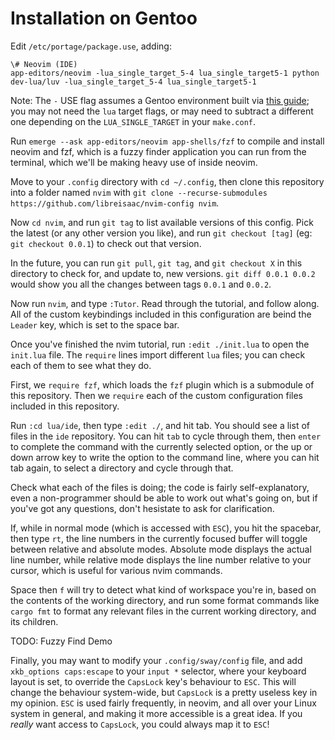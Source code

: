 # Installation on Gentoo

Edit `/etc/portage/package.use`, adding:
```
\# Neovim (IDE)
app-editors/neovim -lua_single_target_5-4 lua_single_target5-1 python
dev-lua/luv -lua_single_target_5-4 lua_single_target5-1
```
Note: The `-` USE flag assumes a Gentoo environment built via [this guide](https://github.com/libreisaac/gentoo-installation-guide-resources); you may not need the `lua` target flags, or may need to subtract a different one depending on the `LUA_SINGLE_TARGET` in your `make.conf`.

Run `emerge --ask app-editors/neovim app-shells/fzf` to compile and install neovim and fzf, which is a fuzzy finder application you can run from the terminal, which we'll be making heavy use of inside neovim.

Move to your `.config` directory with `cd ~/.config`, then clone this repository into a folder named `nvim`  with `git clone --recurse-submodules https://github.com/libreisaac/nvim-config nvim`.

Now `cd nvim`, and run `git tag` to list available versions of this config. Pick the latest (or any other version you like), and run `git checkout [tag]` (eg: `git checkout 0.0.1`) to check out that version.

In the future, you can run `git pull`, `git tag`, and `git checkout X` in this directory to check for, and update to, new versions. `git diff 0.0.1 0.0.2` would show you all the changes between tags `0.0.1` and `0.0.2`.

Now run `nvim`, and type `:Tutor`. Read through the tutorial, and follow along. All of the custom keybindings included in this configuration are beind the `Leader` key, which is set to the space bar.

Once you've finished the nvim tutorial, run `:edit ./init.lua` to open the `init.lua` file. The `require` lines import different `lua` files; you can check each of them to see what they do.

First, we `require fzf`, which loads the `fzf` plugin which is a submodule of this repository. Then we `require` each of the custom configuration files included in this repository.

Run `:cd lua/ide`, then type `:edit ./`, and hit tab. You should see a list of files in the `ide` repository. You can hit `tab` to cycle through them, then `enter` to complete the command with the currently selected option, or the up or down arrow key to write the option to the command line, where you can hit tab again, to select a directory and cycle through that.

Check what each of the files is doing; the code is fairly self-explanatory, even a non-programmer should be able to work out what's going on, but if you've got any questions, don't hesistate to ask for clarification.

If, while in normal mode (which is accessed with `ESC`), you hit the spacebar, then type `rt`, the line numbers in the currently focused buffer will toggle between relative and absolute modes. Absolute mode displays the actual line number, while relative mode displays the line number relative to your cursor, which is useful for various nvim commands.

Space then `f` will try to detect what kind of workspace you're in, based on the contents of the working directory, and run some format commands like `cargo fmt` to format any relevant files in the current working directory, and its children.

TODO: Fuzzy Find Demo

Finally, you may want to modify your `.config/sway/config` file, and add `xkb_options caps:escape` to your `input *` selector, where your keyboard layout is set, to override the `CapsLock` key's behaviour to `ESC`. This will change the behaviour system-wide, but `CapsLock` is a pretty useless key in my opinion. `ESC` is used fairly frequently, in neovim, and all over your Linux system in general, and making it more accessible is a great idea. If you _really_ want access to `CapsLock`, you could always map it to `ESC`! 
